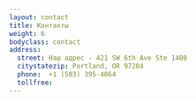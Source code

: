 ```yaml
---
layout: contact 
title: Контакты
weight: 6
bodyclass: contact
address:
  street: Наш адрес - 421 SW 6th Ave Ste 1400
  citystatezip: Portland, OR 97204
  phone:  +1 (503) 395-4064
  tollfree:  
---
```


